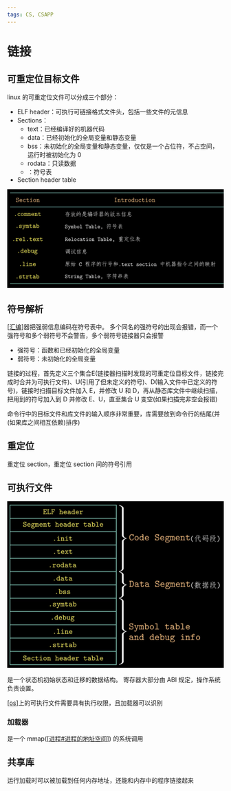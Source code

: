 ```yaml
---
tags: CS, CSAPP
---
```

# 链接

## 可重定位目标文件

linux 的可重定位文件可以分成三个部分：

- ELF header：可执行可链接格式文件头，包括一些文件的元信息
- Sections：
  - text：已经编译好的机器代码
  - data：已经初始化的全局变量和静态变量
  - bss：未初始化的全局变量和静态变量，仅仅是一个占位符，不占空间，运行时被初始化为 0
  - rodata：只读数据
  - ：符号表
- Section header table

![sections](../../attachments/sectionheadertable.png)

## 符号解析

[[汇编]]器把强弱信息编码在符号表中。
多个同名的强符号的出现会报错，而一个强符号和多个弱符号不会警告，多个弱符号链接器只会报警

- 强符号：函数和已经初始化的全局变量
- 弱符号：未初始化的全局变量

链接的过程，首先定义三个集合E(链接器扫描时发现的可重定位目标文件，链接完成时合并为可执行文件)、U(引用了但未定义的符号)、D(输入文件中已定义的符号)，链接时扫描目标文件加入 E，并修改 U 和 D，再从静态库文件中继续扫描，把用到的符号加入到 D 并修改 E、U，直至集合 U 变空(如果扫描完非空会报错)

命令行中的目标文件和库文件的输入顺序非常重要，库需要放到命令行的结尾(并(如果库之间相互依赖)排序)

## 重定位

重定位 section，重定位 section 间的符号引用

## 可执行文件

![可执行文件](../../attachments/executable.png)

是一个状态机初始状态和迁移的数据结构。
寄存器大部分由 ABI 规定，操作系统负责设置。

[[os]]上的可执行文件需要具有执行权限，且加载器可以识别

### 加载器

是一个 mmap([[进程#进程的地址空间]]) 的系统调用

## 共享库

运行加载时可以被加载到任何内存地址，还能和内存中的程序链接起来

[//begin]: # "Autogenerated link references for markdown compatibility"
[汇编]: 汇编.md "程序的机器级表示"
[os]: <../operating system/os.md> "操作系统"
[进程#进程的地址空间]: <../operating system/进程.md> "进程"
[//end]: # "Autogenerated link references"
